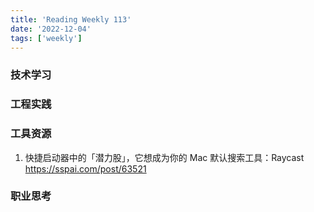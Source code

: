```yaml
---
title: 'Reading Weekly 113'
date: '2022-12-04'
tags: ['weekly']
---
```


### 技术学习

### 工程实践

### 工具资源

1. 快捷启动器中的「潜力股」，它想成为你的 Mac 默认搜索工具：Raycast https://sspai.com/post/63521

### 职业思考
